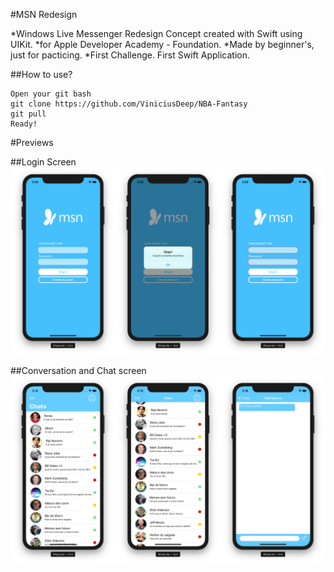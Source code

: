 #MSN Redesign

*Windows Live Messenger Redesign Concept created with Swift using UIKit.
*for Apple Developer Academy - Foundation.
*Made by beginner's, just for pacticing.
*First Challenge. First Swift Application.

##How to use?
```iOS
Open your git bash
git clone https://github.com/ViniciusDeep/NBA-Fantasy
git pull
Ready!
```

#Previews

##Login Screen
![alt image](https://raw.githubusercontent.com/AlbertQueiroz/MSN-Rebuild/master/Previews/Preview1.png)


##Conversation and Chat screen
![alt image](https://raw.githubusercontent.com/AlbertQueiroz/MSN-Rebuild/master/Previews/Preview2.png)
